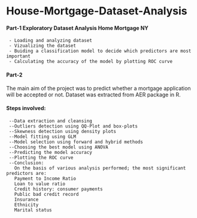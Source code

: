 # House-Mortgage-Dataset-Analysis
#### Part-1 Exploratory Dataset Analysis Home Mortgage NY 
     - Loading and analyzing dataset
     - Vizualizing the dataset
     - Buiding a classification model to decide which predictors are most important
     - Calculating the accuracy of the model by plotting ROC curve
    
    
#### Part-2
The main aim of the project was to predict whether a mortgage application will be accepted or not. Dataset was extracted from AER package in R.

#### Steps involved:
     --Data extraction and cleansing
     --Outliers detection using QQ-Plot and box-plots
     --Skewness detection using density plots
     --Model fitting using GLM
     --Model selection using forward and hybrid methods
     --Choosing the best model using ANOVA
     --Predicting the model accuracy 
     --Plotting the ROC curve 
     --Conclusion:
       On the basis of various analysis performed; the most significant predictors are:
       Payment to Income Ratio
       Loan to value ratio  
       Credit history: consumer payments
       Public bad credit record
       Insurance
       Ethnicity
       Marital status
     
  
